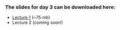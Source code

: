 ### The slides for day 3 can be downloaded here:
* [Lecture 1](https://www.dropbox.com/s/tol5apm7u3rxoa3/hirn%20frib%2001%202019-05-22.pdf?dl=0) (~75 mb)
* Lecture 2 (coming soon!)
